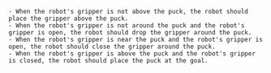 
    - When the robot's gripper is not above the puck, the robot should place the gripper above the puck.
    - When the robot's gripper is not around the puck and the robot's gripper is open, the robot should drop the gripper around the puck.
    - When the robot's gripper is near the puck and the robot's gripper is open, the robot should close the gripper around the puck.
    - When the robot's gripper is above the puck and the robot's gripper is closed, the robot should place the puck at the goal.